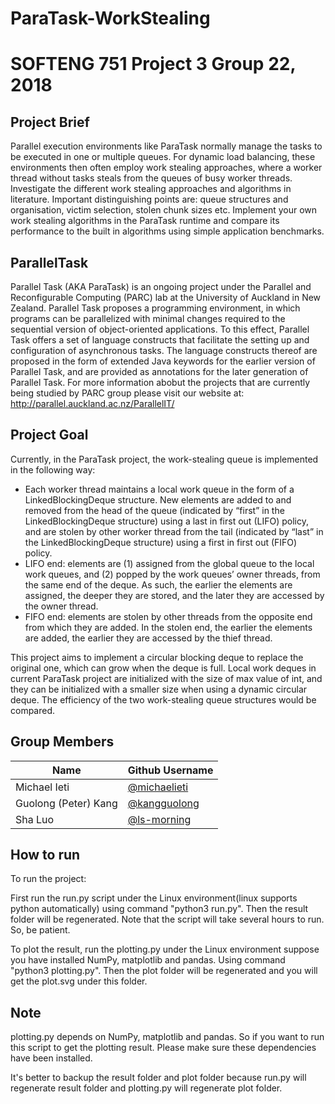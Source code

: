 # ParaTask-WorkStealing
# SOFTENG 751 Project 3 Group 22, 2018

## Project Brief

Parallel execution environments like ParaTask normally manage the tasks to be executed in one or multiple queues. For dynamic load balancing, these environments then often employ work stealing approaches, where a worker thread without tasks steals from the queues of busy worker threads. Investigate the different work stealing approaches and algorithms in literature. Important distinguishing points are: queue structures and organisation, victim selection, stolen chunk sizes etc. Implement your own work stealing algorithms in the ParaTask runtime and compare its performance to the built in algorithms using simple application benchmarks. 

## ParallelTask

Parallel Task (AKA ParaTask) is an ongoing project under the Parallel and Reconfigurable Computing (PARC) lab at the University of Auckland in New Zealand. Parallel Task proposes a programming environment, in which programs can be parallelized with minimal changes required to the sequential version of object-oriented applications. To this effect, Parallel Task offers a set of language constructs that facilitate the setting up and configuration of asynchronous tasks. The language constructs thereof are proposed in the form of extended Java keywords for the earlier version of Parallel Task, and are provided as annotations for the later generation of Parallel Task. 
For more information abobut the projects that are currently being studied by PARC group please visit our website at: http://parallel.auckland.ac.nz/ParallelIT/ 

## Project Goal

Currently, in the ParaTask project, the work-stealing queue is implemented in the following way:

* Each worker thread maintains a local work queue in the form of a LinkedBlockingDeque<E> structure. New elements are added to and removed from the head of the queue (indicated by “first” in the LinkedBlockingDeque structure) using a last in first out (LIFO) policy, and are stolen by other worker thread from the tail (indicated by “last” in the LinkedBlockingDeque structure) using a first in first out (FIFO) policy.
* LIFO end: elements are (1) assigned from the global queue to the local work queues, and (2) popped by the work queues’ owner threads, from the same end of the deque. As such, the earlier the elements are assigned, the deeper they are stored, and the later they are accessed by the owner thread.
* FIFO end: elements are stolen by other threads from the opposite end from which they are added. In the stolen end, the earlier the elements are added, the earlier they are accessed by the thief thread.

This project aims to implement a circular blocking deque to replace the original one, which can grow when the deque is full. Local work deques in current ParaTask project are initialized with the size of max value of int, and they can be initialized with a smaller size when using a dynamic circular deque. The efficiency of the two work-stealing queue structures would be compared.


## Group Members
| Name                  | Github Username                                    | 
| --------------------- | -------------------------------------------------- |
| Michael Ieti          | [@michaelieti](https://github.com/michaelieti)     |
| Guolong (Peter) Kang  | [@kangguolong](https://github.com/kangguolong)     |
| Sha Luo               | [@ls-morning](https://github.com/ls-morning)       |

## How to run 

To run the project:  

First run the run.py script under the Linux environment(linux supports python automatically) using command "python3 run.py". Then the result folder will be regenerated. Note that the script will take several hours to run. So, be patient.  

To plot the result, run the plotting.py under the Linux environment suppose you have installed NumPy, matplotlib and pandas. Using command "python3 plotting.py". Then the plot folder will be regenerated and you will get the plot.svg under this folder.  

## Note
plotting.py depends on NumPy, matplotlib and pandas. So if you want to run this script to get the plotting result. Please make sure these dependencies have been installed.

It's better to backup the result folder and plot folder because run.py will regenerate result folder and plotting.py will regenerate plot folder.
